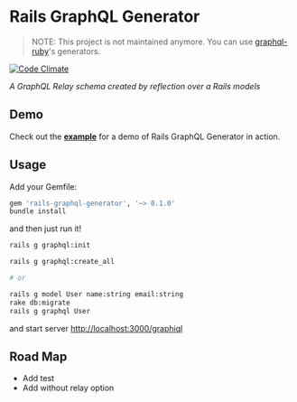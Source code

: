 # Rails GraphQL Generator

> NOTE: This project is not maintained anymore. You can use [graphql-ruby](https://github.com/rmosolgo/graphql-ruby)'s generators.

[![Code Climate](https://codeclimate.com/github/movielala/rails-graphql-generator/badges/gpa.svg)](https://codeclimate.com/github/movielala/rails-graphql-generator)

*A GraphQL Relay schema created by reflection over a Rails models*

## Demo
Check out the **[example](https://github.com/movielala/rails-graphql-generator-demo)** for a demo of Rails GraphQL Generator in action.

## Usage
Add your Gemfile:

```bash
gem 'rails-graphql-generator', '~> 0.1.0'
bundle install
```

and then just run it!

```bash
rails g graphql:init

rails g graphql:create_all

# or

rails g model User name:string email:string
rake db:migrate
rails g graphql User
```

and start server [http://localhost:3000/graphiql](http://localhost:3000/graphiql)

## Road Map

* Add test
* Add without relay option
